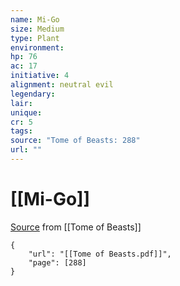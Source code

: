 ```yaml
---
name: Mi-Go
size: Medium
type: Plant
environment: 
hp: 76
ac: 17
initiative: 4
alignment: neutral evil
legendary: 
lair: 
unique: 
cr: 5
tags: 
source: "Tome of Beasts: 288"
url: ""
---
```

# [[Mi-Go]]

[Source](zotero://open-pdf/library/items/ULEQWHJM?page=288) from [[Tome of Beasts]]

```pdf
{
	"url": "[[Tome of Beasts.pdf]]",
	"page": [288]
}
```

